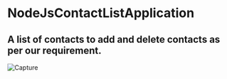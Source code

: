 # NodeJsContactListApplication

## A list of contacts to add and delete contacts as per our requirement.
![Capture](https://user-images.githubusercontent.com/96413187/194237787-feb35e86-90e0-4283-8b2d-55e3bb4d9595.PNG)
